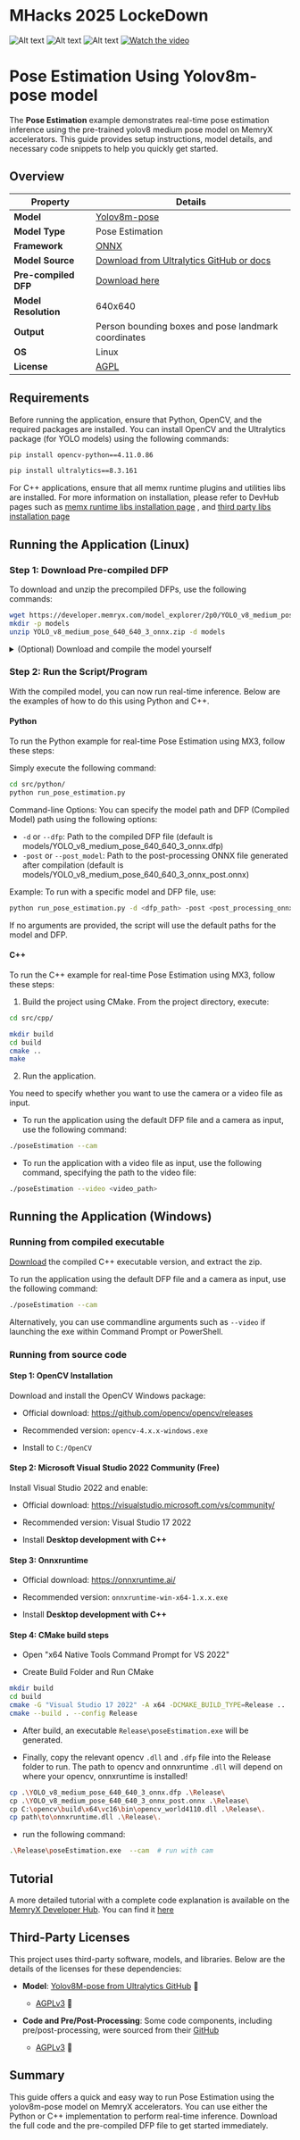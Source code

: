# MHacks 2025 LockeDown 

![Alt text](good.jpeg)
![Alt text](warning.jpeg)
![Alt text](bad.jpeg)
[![Watch the video](https://img.youtube.com/vi/bgYIpC2BkNs/mqdefault.jpg)](https://youtu.be/bgYIpC2BkNs)


# Pose Estimation Using Yolov8m-pose model

The **Pose Estimation** example demonstrates real-time pose estimation inference using the pre-trained yolov8 medium pose model on MemryX accelerators. This guide provides setup instructions, model details, and necessary code snippets to help you quickly get started.

## Overview

| Property             | Details                                                                 |
|----------------------|-------------------------------------------------------------------------|
| **Model**            | [Yolov8m-pose](https://docs.ultralytics.com/models/yolov8/)                                            |
| **Model Type**       | Pose Estimation                                                        |
| **Framework**        | [ONNX](https://onnx.ai/)                                                   |
| **Model Source**     | [Download from Ultralytics GitHub or docs](https://docs.ultralytics.com/models/yolov8/) |
| **Pre-compiled DFP** | [Download here](https://developer.memryx.com/model_explorer/2p0/YOLO_v8_medium_pose_640_640_3_onnx.zip)                                          |
| **Model Resolution** | 640x640                                                       |
| **Output**           | Person bounding boxes and pose landmark coordinates |
| **OS**               | Linux |
| **License**          | [AGPL](LICENSE.md)                                       |

## Requirements

Before running the application, ensure that Python, OpenCV, and the required packages are installed. You can install OpenCV and the Ultralytics package (for YOLO models) using the following commands:

```bash
pip install opencv-python==4.11.0.86
```

```bash
pip install ultralytics==8.3.161
```

For C++ applications, ensure that all memx runtime plugins and utilities libs are installed. For more information on installation, please refer to DevHub pages such as [memx runtime libs installation page](https://developer.memryx.com/get_started/install_runtime.html) , and [third party libs installation page](https://developer.memryx.com/tutorials/requirements/installation.html)

## Running the Application (Linux)

### Step 1: Download Pre-compiled DFP

To download and unzip the precompiled DFPs, use the following commands:
```bash
wget https://developer.memryx.com/model_explorer/2p0/YOLO_v8_medium_pose_640_640_3_onnx.zip
mkdir -p models
unzip YOLO_v8_medium_pose_640_640_3_onnx.zip -d models
```

<details> 
<summary> (Optional) Download and compile the model yourself </summary>
If you prefer, you can download and compile the model rather than using the precompiled model. Download the pre-trained YOLOv8m-pose model and export it to ONNX:

You can use the following code to download the pre-trained yolov8m-pose.pt model and export it to ONNX format:

```bash
from ultralytics import YOLO

# Load a model
model = YOLO("yolov8m-pose.pt")  # load an official model

# Export the model
model.export(format="onnx")
```

You can now use the MemryX Neural Compiler to compile the model and generate the DFP file required by the accelerator:

```bash
mx_nc -v -m yolov8m-pose.onnx --autocrop -c 4 --dfp_fname YOLO_v8_medium_pose_640_640_3_onnx
```

Output:
The MemryX compiler will generate two files:

* `yolov8m-pose.dfp`: The DFP file for the main section of the model.
* `yolov8m-pose_post.onnx`: The ONNX file for the cropped post-processing section of the model.

Additional Notes:
* `-v`: Enables verbose output, useful for tracking the compilation process.
* `--autocrop`: This option ensures that any unnecessary parts of the ONNX model (such as pre/post-processing not required by the chip) are cropped out.

</details>

### Step 2: Run the Script/Program

With the compiled model, you can now run real-time inference. Below are the examples of how to do this using Python and C++.

#### Python

To run the Python example for real-time Pose Estimation using MX3, follow these steps:

Simply execute the following command:

```bash
cd src/python/
python run_pose_estimation.py
```
Command-line Options:
You can specify the model path and DFP (Compiled Model) path using the following options:

* `-d` or `--dfp`:  Path to the compiled DFP file (default is models/YOLO_v8_medium_pose_640_640_3_onnx.dfp)
* `-post` or `--post_model`: Path to the post-processing ONNX file generated after compilation (default is models/YOLO_v8_medium_pose_640_640_3_onnx_post.onnx)

Example:
To run with a specific model and DFP file, use:

```bash
python run_pose_estimation.py -d <dfp_path> -post <post_processing_onnx_path>
```

If no arguments are provided, the script will use the default paths for the model and DFP.

#### C++

To run the C++ example for real-time Pose Estimation using MX3, follow these steps:

1. Build the project using CMake. From the project directory, execute:

```bash
cd src/cpp/

mkdir build
cd build
cmake ..
make
```

2. Run the application.

You need to specify whether you want to use the camera or a video file as input.

* To run the application using the default DFP file and a camera as input, use the following command:

```bash
./poseEstimation --cam
```

* To run the application with a video file as input, use the following command, specifying the path to the video file:

```bash
./poseEstimation --video <video_path>
```


## Running the Application (Windows)

### Running from compiled executable
[Download](https://developer.memryx.com/example_files/2p0/pose_estimation_windows.zip) the compiled C++ executable version, and extract the zip.

To run the application using the default DFP file and a camera as input, use the following command:

```bash
./poseEstimation --cam
```

Alternatively, you can use commandline arguments such as `--video` if launching the exe within Command Prompt or PowerShell.

 
### Running from source code

#### Step 1: OpenCV Installation

Download and install the OpenCV Windows package:

- Official download: https://github.com/opencv/opencv/releases

- Recommended version: `opencv-4.x.x-windows.exe`

- Install to `C:/OpenCV`

#### Step 2: Microsoft Visual Studio 2022 Community (Free)

Install Visual Studio 2022 and enable:

- Official download: https://visualstudio.microsoft.com/vs/community/
  
- Recommended version: Visual Studio 17 2022

- Install **Desktop development with C++**

#### Step 3: Onnxruntime

- Official download: https://onnxruntime.ai/
  
- Recommended version:  `onnxruntime-win-x64-1.x.x.exe`

- Install **Desktop development with C++**

#### Step 4: CMake build steps

- Open "x64 Native Tools Command Prompt for VS 2022"

- Create Build Folder and Run CMake

```bash
mkdir build
cd build
cmake -G "Visual Studio 17 2022" -A x64 -DCMAKE_BUILD_TYPE=Release ..
cmake --build . --config Release
```

- After build, an executable `Release\poseEstimation.exe` will be generated.

- Finally, copy the relevant opencv `.dll` and `.dfp` file into the Release folder to run. The path to opencv and onnxruntime `.dll` will depend on where your opencv, onnxruntime is installed!

```bash
cp .\YOLO_v8_medium_pose_640_640_3_onnx.dfp .\Release\
cp .\YOLO_v8_medium_pose_640_640_3_onnx_post.onnx .\Release\
cp C:\opencv\build\x64\vc16\bin\opencv_world4110.dll .\Release\.
cp path\to\onnxruntime.dll .\Release\.
```

-  run the following command:
```bash
.\Release\poseEstimation.exe  --cam  # run with cam 
```


## Tutorial

A more detailed tutorial with a complete code explanation is available on the [MemryX Developer Hub](https://developer.memryx.com). You can find it [here](https://developer.memryx.com/tutorials/realtime_inf/realtime_pose.html)

## Third-Party Licenses

This project uses third-party software, models, and libraries. Below are the details of the licenses for these dependencies:

- **Model**: [Yolov8M-pose from Ultralytics GitHub](https://docs.ultralytics.com/models/yolov8/) 🔗 
  - [AGPLv3](https://github.com/ultralytics/ultralytics/blob/main/LICENSE) 🔗

- **Code and Pre/Post-Processing**: Some code components, including pre/post-processing, were sourced from their [GitHub](https://github.com/ultralytics/ultralytics)  
  - [AGPLv3](https://github.com/ultralytics/ultralytics/blob/main/LICENSE) 🔗

## Summary

This guide offers a quick and easy way to run Pose Estimation using the yolov8m-pose model on MemryX accelerators. You can use either the Python or C++ implementation to perform real-time inference. Download the full code and the pre-compiled DFP file to get started immediately.
